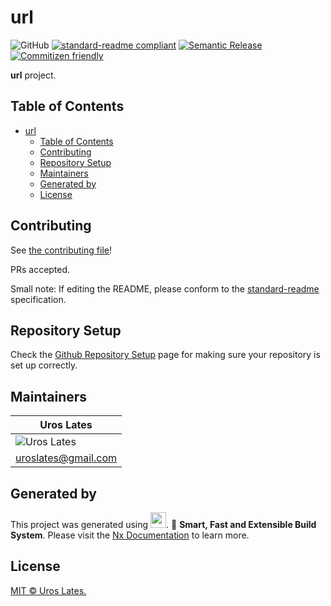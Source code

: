 # url

![GitHub](https://img.shields.io/github/license/uroslates@gmail.com/url)
[![standard-readme compliant](https://img.shields.io/badge/standard--readme-OK-green.svg?style=flat-square)](https://github.com/RichardLitt/standard-readme)
[![Semantic Release](https://img.shields.io/badge/%20%20%F0%9F%93%A6%F0%9F%9A%80-semantic--release-e10079.svg?style=flat-square)]()
[![Commitizen friendly](https://img.shields.io/badge/commitizen-friendly-brightgreen.svg)](http://commitizen.github.io/cz-cli/)

**url** project.

## Table of Contents

- [url](#url)
  - [Table of Contents](#table-of-contents)
  - [Contributing](#contributing)
  - [Repository Setup](#repository-setup)
  - [Maintainers](#maintainers)
  - [Generated by](#generated-by)
  - [License](#license)

## Contributing

See [the contributing file](CONTRIBUTING.md)!

PRs accepted.

Small note: If editing the README, please conform to the [standard-readme](https://github.com/RichardLitt/standard-readme) specification.

## Repository Setup

Check the [Github Repository Setup](./docs/Github_Repository_Setup.md) page for making sure your repository is set up correctly.

## Maintainers

| Uros Lates                                                                                 |
| ------------------------------------------------------------------------------------------ |
| ![Uros Lates](https://avatars.githubusercontent.com/u/375449?v=4&s=150) |
| [uroslates@gmail.com](mailto:uroslates@gmail.com)                                          |

## Generated by

This project was generated using [<img src="https://raw.githubusercontent.com/nrwl/nx/master/images/nx-logo.png" width="25">](https://nx.dev). 🔎 **Smart, Fast and Extensible Build System**. Please visit the [Nx Documentation](https://nx.dev) to learn more.

## License

[MIT © Uros Lates.](LICENSE)
